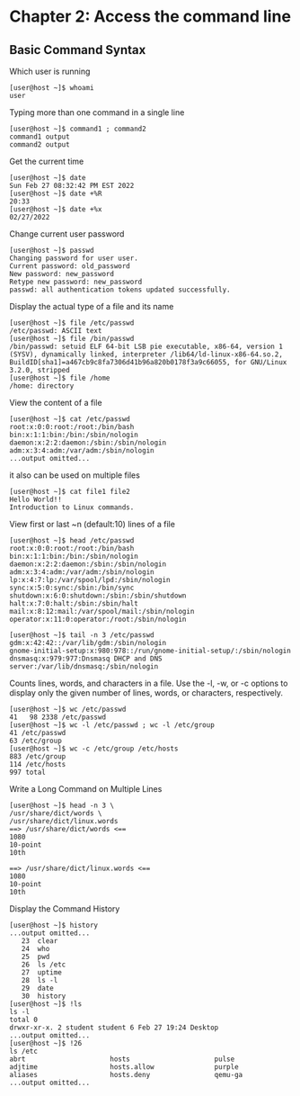 # Chapter 2: Access the command line
## Basic Command Syntax

Which user is running 
```console
[user@host ~]$ whoami
user
```

Typing more than one command in a single line
```console
[user@host ~]$ command1 ; command2
command1 output
command2 output
```

Get the current time
```console
[user@host ~]$ date
Sun Feb 27 08:32:42 PM EST 2022
[user@host ~]$ date +%R
20:33
[user@host ~]$ date +%x
02/27/2022
```

Change current user password
```console
[user@host ~]$ passwd
Changing password for user user.
Current password: old_password
New password: new_password
Retype new password: new_password
passwd: all authentication tokens updated successfully.
```

Display the actual type of a file and its name
```console
[user@host ~]$ file /etc/passwd
/etc/passwd: ASCII text
[user@host ~]$ file /bin/passwd
/bin/passwd: setuid ELF 64-bit LSB pie executable, x86-64, version 1 (SYSV), dynamically linked, interpreter /lib64/ld-linux-x86-64.so.2, BuildID[sha1]=a467cb9c8fa7306d41b96a820b0178f3a9c66055, for GNU/Linux 3.2.0, stripped
[user@host ~]$ file /home
/home: directory
```

View the content of a file
```console
[user@host ~]$ cat /etc/passwd
root:x:0:0:root:/root:/bin/bash
bin:x:1:1:bin:/bin:/sbin/nologin
daemon:x:2:2:daemon:/sbin:/sbin/nologin
adm:x:3:4:adm:/var/adm:/sbin/nologin
...output omitted...
```
it also can be used on multiple files
```console
[user@host ~]$ cat file1 file2
Hello World!!
Introduction to Linux commands.
```

View first or last ~n (default:10) lines of a file 
```console
[user@host ~]$ head /etc/passwd
root:x:0:0:root:/root:/bin/bash
bin:x:1:1:bin:/bin:/sbin/nologin
daemon:x:2:2:daemon:/sbin:/sbin/nologin
adm:x:3:4:adm:/var/adm:/sbin/nologin
lp:x:4:7:lp:/var/spool/lpd:/sbin/nologin
sync:x:5:0:sync:/sbin:/bin/sync
shutdown:x:6:0:shutdown:/sbin:/sbin/shutdown
halt:x:7:0:halt:/sbin:/sbin/halt
mail:x:8:12:mail:/var/spool/mail:/sbin/nologin
operator:x:11:0:operator:/root:/sbin/nologin
```
```console
[user@host ~]$ tail -n 3 /etc/passwd
gdm:x:42:42::/var/lib/gdm:/sbin/nologin
gnome-initial-setup:x:980:978::/run/gnome-initial-setup/:/sbin/nologin
dnsmasq:x:979:977:Dnsmasq DHCP and DNS server:/var/lib/dnsmasq:/sbin/nologin
```

Counts lines, words, and characters in a file. Use the -l, -w, or -c options to display only the given number of lines, words, or characters, respectively.
```console
[user@host ~]$ wc /etc/passwd
41   98 2338 /etc/passwd
[user@host ~]$ wc -l /etc/passwd ; wc -l /etc/group
41 /etc/passwd
63 /etc/group
[user@host ~]$ wc -c /etc/group /etc/hosts
883 /etc/group
114 /etc/hosts
997 total
```

Write a Long Command on Multiple Lines
```console
[user@host ~]$ head -n 3 \
/usr/share/dict/words \
/usr/share/dict/linux.words
==> /usr/share/dict/words <==
1080
10-point
10th

==> /usr/share/dict/linux.words <==
1080
10-point
10th
```

Display the Command History
```console
[user@host ~]$ history
...output omitted...
   23  clear
   24  who
   25  pwd
   26  ls /etc
   27  uptime
   28  ls -l
   29  date
   30  history
[user@host ~]$ !ls
ls -l
total 0
drwxr-xr-x. 2 student student 6 Feb 27 19:24 Desktop
...output omitted...
[user@host ~]$ !26
ls /etc
abrt                     hosts                     pulse
adjtime                  hosts.allow               purple
aliases                  hosts.deny                qemu-ga
...output omitted...
```


